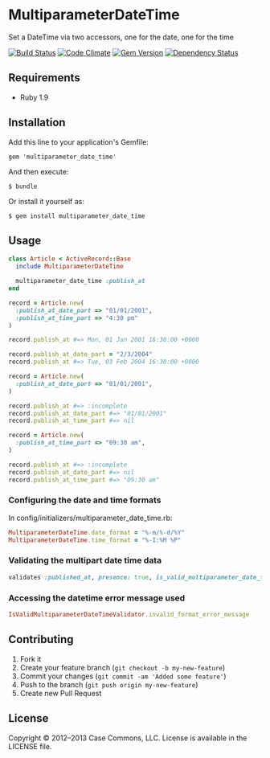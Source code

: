 # MultiparameterDateTime

Set a DateTime via two accessors, one for the date, one for the time

[![Build Status](https://secure.travis-ci.org/Casecommons/multiparameter_date_time.png?branch=master)](https://travis-ci.org/Casecommons/multiparameter_date_time)
[![Code Climate](https://codeclimate.com/github/Casecommons/multiparameter_date_time.png)](https://codeclimate.com/github/Casecommons/multiparameter_date_time)
[![Gem Version](https://badge.fury.io/rb/multiparameter_date_time.png)](https://rubygems.org/gems/multiparameter_date_time)
[![Dependency Status](https://gemnasium.com/Casecommons/multiparameter_date_time.png)](https://gemnasium.com/Casecommons/multiparameter_date_time)

## Requirements

 * Ruby 1.9

## Installation

Add this line to your application's Gemfile:

    gem 'multiparameter_date_time'

And then execute:

    $ bundle

Or install it yourself as:

    $ gem install multiparameter_date_time

## Usage

```ruby
class Article < ActiveRecord::Base
  include MultiparameterDateTime

  multiparameter_date_time :publish_at
end

record = Article.new(
  :publish_at_date_part => "01/01/2001",
  :publish_at_time_part => "4:30 pm"
)

record.publish_at #=> Mon, 01 Jan 2001 16:30:00 +0000

record.publish_at_date_part = "2/3/2004"
record.publish_at #=> Tue, 03 Feb 2004 16:30:00 +0000

record = Article.new(
  :publish_at_date_part => "01/01/2001",
)

record.publish_at #=> :incomplete
record.publish_at_date_part #=> "01/01/2001"
record.publish_at_time_part #=> nil

record = Article.new(
  :publish_at_time_part => "09:30 am",
)

record.publish_at #=> :incomplete
record.publish_at_date_part #=> nil
record.publish_at_time_part #=> "09:30 am"
```

### Configuring the date and time formats
In config/initializers/multiparameter\_date\_time.rb:

```ruby
MultiparameterDateTime.date_format = "%-m/%-d/%Y"
MultiparameterDateTime.time_format = "%-I:%M %P"
```

### Validating the multipart date time data

```ruby
validates :published_at, presence: true, is_valid_multiparameter_date_time: true
```

### Accessing the datetime error message used

```ruby
IsValidMultiparameterDateTimeValidator.invalid_format_error_message
```

## Contributing

1. Fork it
2. Create your feature branch (`git checkout -b my-new-feature`)
3. Commit your changes (`git commit -am 'Added some feature'`)
4. Push to the branch (`git push origin my-new-feature`)
5. Create new Pull Request

## License

Copyright © 2012–2013 Case Commons, LLC. License is available in the LICENSE file.
